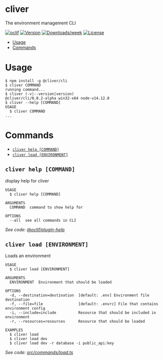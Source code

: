 cliver
=====

The environment management CLI

[![oclif](https://img.shields.io/badge/cli-oclif-brightgreen.svg)](https://oclif.io)
[![Version](https://img.shields.io/npm/v/cliver.svg)](https://npmjs.org/package/cliver)
[![Downloads/week](https://img.shields.io/npm/dw/cliver.svg)](https://npmjs.org/package/cliver)
[![License](https://img.shields.io/npm/l/cliver.svg)](https://github.com/lucasskluser/cliver/blob/master/package.json)

<!-- toc -->
* [Usage](#usage)
* [Commands](#commands)
<!-- tocstop -->
# Usage
<!-- usage -->
```sh-session
$ npm install -g @cliver/cli
$ cliver COMMAND
running command...
$ cliver (-v|--version|version)
@cliver/cli/0.0.2-alpha win32-x64 node-v14.12.0
$ cliver --help [COMMAND]
USAGE
  $ cliver COMMAND
...
```
<!-- usagestop -->
# Commands
<!-- commands -->
* [`cliver help [COMMAND]`](#cliver-help-command)
* [`cliver load [ENVIRONMENT]`](#cliver-load-environment)

## `cliver help [COMMAND]`

display help for cliver

```
USAGE
  $ cliver help [COMMAND]

ARGUMENTS
  COMMAND  command to show help for

OPTIONS
  --all  see all commands in CLI
```

_See code: [@oclif/plugin-help](https://github.com/oclif/plugin-help/blob/v3.2.2/src/commands/help.ts)_

## `cliver load [ENVIRONMENT]`

Loads an environment

```
USAGE
  $ cliver load [ENVIRONMENT]

ARGUMENTS
  ENVIRONMENT  Environment that should be loaded

OPTIONS
  -d, --destination=destination  [default: .env] Environment file destination
  -f, --file=file                [default: .envrc] File that contains environment config
  -i, --include=include          Resource that should be included in environment
  -r, --resources=resources      Resource that should be loaded

EXAMPLES
  $ cliver load
  $ cliver load dev
  $ cliver load dev -r database -i public_api:key
```

_See code: [src/commands/load.ts](https://github.com/lucasskluser/cliver/blob/v0.0.2-alpha/src/commands/load.ts)_
<!-- commandsstop -->
